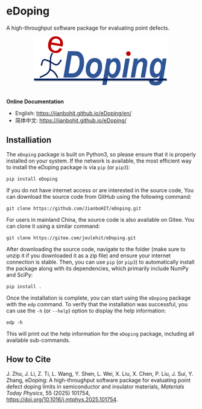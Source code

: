 # eDoping

A high-throughput software package for evaluating point defects.

<div align="center"><img src="docs/_static/logo.png" width="360"></div><br>

**Online Documentation**
- English: https://jianbohit.github.io/eDoping/en/
- 简体中文: https://jianbohit.github.io/eDoping/

## Installiation

The `eDoping` package is built on Python3, so please ensure that it is 
properly installed on your system. If the network is available, 
the most efficient way to install the eDoping package is via 
`pip` (or `pip3`):

```
pip install eDoping
```

If you do not have internet access or are interested in the source code,
You can download the source code from GitHub using the following command:

```
git clone https://github.com/JianboHIT/eDoping.git
```

For users in mainland China, the source code is also available on Gitee. 
You can clone it using a similar command:

```
git clone https://gitee.com/joulehit/eDoping.git
```

After downloading the source code, navigate to the folder (make sure to 
unzip it if you downloaded it as a zip file) and ensure your internet 
connection is stable. Then, you can use `pip` (or `pip3`) to automatically 
install the package along with its dependencies, which primarily include 
NumPy and SciPy:

```
pip install .
```

Once the installation is complete, you can start using the `eDoping` package 
with the `edp` command. To verify that the installation was successful, 
you can use the `-h` (or `--help`) option to display the help information:

```
edp -h
```

This will print out the help information for the `eDoping` package, including 
all available sub-commands.

## How to Cite

J. Zhu, J. Li, Z. Ti, L. Wang, Y. Shen, L. Wei, X. Liu, X. Chen, P. Liu,
J. Sui, Y. Zhang, eDoping: A high-throughput software package for evaluating
point defect doping limits in semiconductor and insulator materials,
*Materials Today Physics*, 55 (2025) 101754,
https://doi.org/10.1016/j.mtphys.2025.101754.
